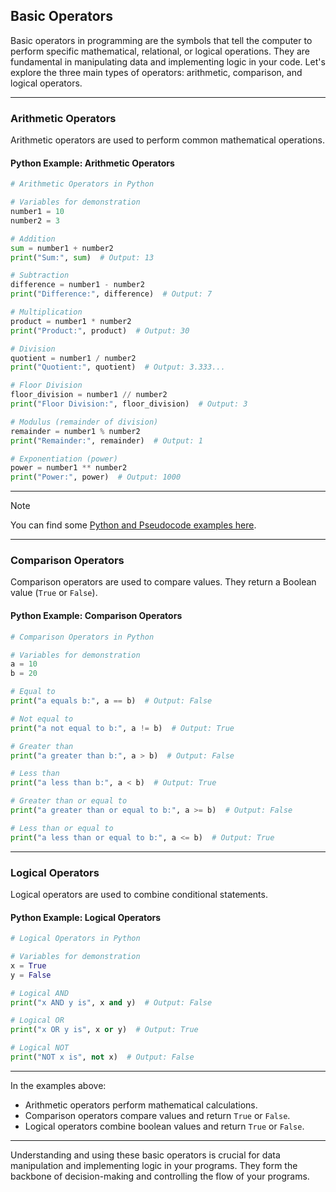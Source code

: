 ## Basic Operators

Basic operators in programming are the symbols that tell the computer to perform specific mathematical, relational, or logical operations. They are fundamental in manipulating data and implementing logic in your code. Let's explore the three main types of operators: arithmetic, comparison, and logical operators.

---

### Arithmetic Operators

Arithmetic operators are used to perform common mathematical operations.

#### Python Example: Arithmetic Operators

```python
# Arithmetic Operators in Python

# Variables for demonstration
number1 = 10
number2 = 3

# Addition
sum = number1 + number2
print("Sum:", sum)  # Output: 13

# Subtraction
difference = number1 - number2
print("Difference:", difference)  # Output: 7

# Multiplication
product = number1 * number2
print("Product:", product)  # Output: 30

# Division
quotient = number1 / number2
print("Quotient:", quotient)  # Output: 3.333...

# Floor Division
floor_division = number1 // number2
print("Floor Division:", floor_division)  # Output: 3

# Modulus (remainder of division)
remainder = number1 % number2
print("Remainder:", remainder)  # Output: 1

# Exponentiation (power)
power = number1 ** number2
print("Power:", power)  # Output: 1000
```

---

> [!NOTE]
> You can find some [Python and Pseudocode examples here](https://github.com/PeteComSci/intro_comprog/tree/2b0fd138ac33e4a3f657b36eddc40008c2ad4791/topics/basics/topics/operators/examples/python).

---

### Comparison Operators

Comparison operators are used to compare values. They return a Boolean value (`True` or `False`).

#### Python Example: Comparison Operators

```python
# Comparison Operators in Python

# Variables for demonstration
a = 10
b = 20

# Equal to
print("a equals b:", a == b)  # Output: False

# Not equal to
print("a not equal to b:", a != b)  # Output: True

# Greater than
print("a greater than b:", a > b)  # Output: False

# Less than
print("a less than b:", a < b)  # Output: True

# Greater than or equal to
print("a greater than or equal to b:", a >= b)  # Output: False

# Less than or equal to
print("a less than or equal to b:", a <= b)  # Output: True
```

---

### Logical Operators

Logical operators are used to combine conditional statements.

#### Python Example: Logical Operators

```python
# Logical Operators in Python

# Variables for demonstration
x = True
y = False

# Logical AND
print("x AND y is", x and y)  # Output: False

# Logical OR
print("x OR y is", x or y)  # Output: True

# Logical NOT
print("NOT x is", not x)  # Output: False
```

---

In the examples above:
- Arithmetic operators perform mathematical calculations.
- Comparison operators compare values and return `True` or `False`.
- Logical operators combine boolean values and return `True` or `False`.

---

Understanding and using these basic operators is crucial for data manipulation and implementing logic in your programs. They form the backbone of decision-making and controlling the flow of your programs.
